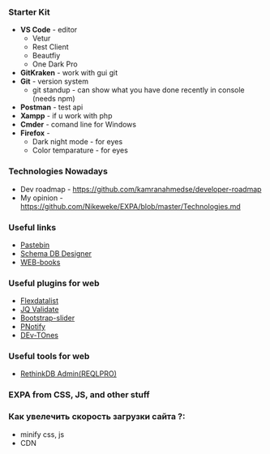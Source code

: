 ### Starter Kit
* **VS Code** - editor
  + Vetur
  + Rest Client
  + Beautfiy
  + One Dark Pro
* **GitKraken** - work with gui git 
* **Git** - version system
  + git standup - can show what you have done recently in console (needs npm)
* **Postman** - test api
* **Xampp** - if u work with php
* **Cmder** - comand line for Windows
* **Firefox** - 
  + Dark night mode - for eyes
  + Color temparature - for eyes

### Technologies Nowadays
* Dev roadmap - https://github.com/kamranahmedse/developer-roadmap
* My opinion - https://github.com/Nikeweke/EXPA/blob/master/Technologies.md

### Useful links
* [Pastebin](https://pastebin.com/)
* [Schema DB Designer](http://dbdesigner.net/designer)
* [WEB-books](http://webbooks.com.ua/books-main/dizajn/)


### Useful plugins for web
* [Flexdatalist](http://projects.sergiodinislopes.pt/flexdatalist/)
* [JQ Validate](https://jqueryvalidation.org/validate/)
* [Bootstrap-slider](http://seiyria.com/bootstrap-slider/)
* [PNotify](http://sciactive.com/pnotify/#demos-simple)
* [DEv-TOnes](http://rcptones.com/dev_tones/)

### Useful tools for web
* [RethinkDB Admin(REQLPRO)](http://reqlpro.com/#downloads)


### EXPA from CSS, JS, and other stuff
### Как увелечить скорость загрузки сайта ?:
* minify css, js
* CDN


